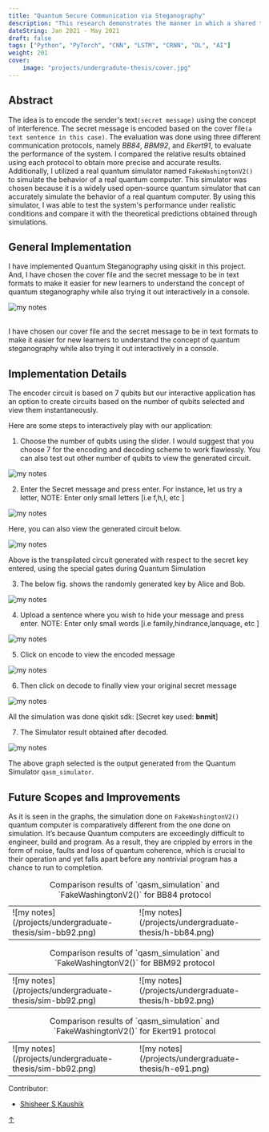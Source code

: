 ```yaml
---
title: "Quantum Secure Communication via Steganography"
description: "This research demonstrates the manner in which a shared text (cover file) can be utilized to hide a secret message, using the encoding idea from BB84 protocol.The notion of utilizing the concept of quantum steganography for transmitting different type of text data over the network by contemplating it as secret message has been the highlight of this work. In addition, the works also describes the subsequent noises and overlapping of expected data due to multiple error factors when the same proposed protocol is tested on 3 distinctive backend devices."
dateString: Jan 2021 - May 2021
draft: false
tags: ["Python", "PyTorch", "CNN", "LSTM", "CRNN", "DL", "AI"]
weight: 201
cover:
    image: "projects/undergradute-thesis/cover.jpg"
---
```


## Abstract
The idea is to encode the sender's text`(secret message)` using the concept of interference. The secret message is encoded based on the cover file`(a text sentence in this case)`. The evaluation was done using three different communication protocols, namely *BB84*, *BBM92*, and *Ekert91*, to evaluate the performance of the system. I compared the relative results obtained using each protocol to obtain more precise and accurate results. Additionally, I utilized a real quantum simulator named `FakeWashingtonV2()` to simulate the behavior of a real quantum computer. This simulator was chosen because it is a widely used open-source quantum simulator that can accurately simulate the behavior of a real quantum computer. By using this simulator, I was able to test the system's performance under realistic conditions and compare it with the theoretical predictions obtained through simulations.
    
## General Implementation
I have implemented Quantum Steganography using qiskit in this project. And, I have chosen the cover file and the secret message to be in text formats to make it easier for new learners to understand the concept of quantum steganography while also trying it out interactively in a console.</br> 

![my notes](/projects/undergradute-thesis/flow.png)

</br>
I have chosen our cover file and the secret message to be in text formats to make it easier for new learners to understand the concept of quantum steganography while also trying it out interactively in a console.
  
## Implementation Details
The encoder circuit is based on 7 qubits but our interactive application has an option to create circuits based on the number of qubits selected and view them instantaneously.  

Here are some steps to interactively play with our application:

1. Choose the number of qubits using the slider. I would suggest that you choose 7 for the encoding and decoding scheme to work flawlessly. You can also test out other number of qubits to view the generated circuit. 

![my notes](/projects/undergradute-thesis/qubit.png)

2. Enter the Secret message and press enter. For instance, let us try a letter, NOTE: Enter only small letters [i.e f,h,l, etc ]

![my notes](/projects/undergradute-thesis/bnmit.png)

   Here, you can also view the generated circuit below.
  
![my notes](/projects/undergradute-thesis/circuit.png)

   Above is the transpilated circuit generated with respect to the secret key entered, using the special gates during Quantum Simulation  

3. The below fig. shows the randomly generated key by Alice and Bob.

![my notes](/projects/undergradute-thesis/key.png)

4. Upload a sentence where you wish to hide your message and press enter. NOTE: Enter only small words [i.e family,hindrance,lanquage, etc ]

![my notes](/projects/undergradute-thesis/bangalore.png)
 
5. Click on encode to view the encoded message

![my notes](/projects/undergradute-thesis/encrypt.png)

6. Then click on decode to finally view your original secret message

![my notes](/projects/undergradute-thesis/decrypt.png)

   All the simulation was done qiskit sdk: [Secret key used: **bnmit**]

7. The Simulator result obtained after decoded.

![my notes](/projects/undergradute-thesis/sim-bb92.png)

   The above graph selected is the output generated from the Quantum Simulator `qasm_simulator`.
  
## Future Scopes and Improvements
As it is seen in the graphs, the simulation done on `FakeWashingtonV2()` quantum computer is comparatively different from the one done on simulation. It’s because Quantum computers are exceedingly difficult to engineer, build and program. As a result, they are crippled by errors in the form of noise, faults and loss of quantum coherence, which is crucial to their operation and yet falls apart before any nontrivial program has a chance to run to completion. 

<table align="center">
  <caption>Comparison results of `qasm_simulation` and `FakeWashingtonV2()` for BB84 protocol</caption>
  <tr>
    <td>![my notes](/projects/undergraduate-thesis/sim-bb92.png)</td>
    <td>![my notes](/projects/undergraduate-thesis/h-bb84.png)</td>
  </tr>
</table>

<table align="center">
  <caption>Comparison results of `qasm_simulation` and `FakeWashingtonV2()` for BBM92 protocol</caption>
  <tr>
    <td>![my notes](/projects/undergraduate-thesis/sim-bb92.png)</td>
    <td>![my notes](/projects/undergraduate-thesis/h-bb92.png)</td>
  </tr>
</table>

<table align="center">
  <caption>Comparison results of `qasm_simulation` and `FakeWashingtonV2()` for Ekert91 protocol</caption>
  <tr>
    <td>![my notes](/projects/undergraduate-thesis/sim-bb92.png)</td>
    <td>![my notes](/projects/undergraduate-thesis/h-e91.png)</td>
  </tr>
</table>

Contributor:

- [Shisheer S Kaushik](https://www.linkedin.com/in/shisheerkaushik24/)

<a id="scroll-to-top" href="#top">&#8593;</a>

<script>
window.addEventListener('DOMContentLoaded', function() {
  var scrollToTop = document.getElementById('scroll-to-top');

  window.addEventListener('scroll', function() {
    if (window.pageYOffset > 200) { // Adjust the value (200) as needed
      scrollToTop.style.display = 'block';
    } else {
      scrollToTop.style.display = 'none';
    }
  });

  scrollToTop.addEventListener('click', function(e) {
    e.preventDefault();
    window.scrollTo({ top: 0, behavior: 'smooth' });
  });
});
</script>

</body>
</html>
